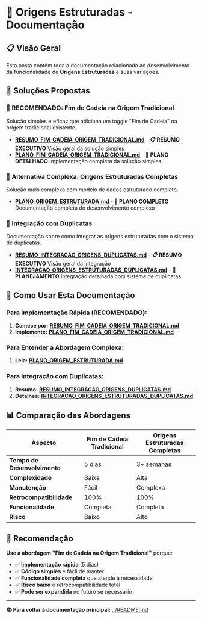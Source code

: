 # 🌳 Origens Estruturadas - Documentação

## 📋 **Visão Geral**

Esta pasta contém toda a documentação relacionada ao desenvolvimento da funcionalidade de **Origens Estruturadas** e suas variações.

## 🎯 **Soluções Propostas**

### **🎯 RECOMENDADO: Fim de Cadeia na Origem Tradicional**
Solução simples e eficaz que adiciona um toggle "Fim de Cadeia" na origem tradicional existente.

- **[RESUMO_FIM_CADEIA_ORIGEM_TRADICIONAL.md](RESUMO_FIM_CADEIA_ORIGEM_TRADICIONAL.md)** - **📋 RESUMO EXECUTIVO** Visão geral da solução simples
- **[PLANO_FIM_CADEIA_ORIGEM_TRADICIONAL.md](PLANO_FIM_CADEIA_ORIGEM_TRADICIONAL.md)** - **🔄 PLANO DETALHADO** Implementação completa da solução simples

### **🔄 Alternativa Complexa: Origens Estruturadas Completas**
Solução mais complexa com modelo de dados estruturado completo.

- **[PLANO_ORIGEM_ESTRUTURADA.md](PLANO_ORIGEM_ESTRUTURADA.md)** - **🔄 PLANO COMPLETO** Documentação completa do desenvolvimento complexo

### **🔄 Integração com Duplicatas**
Documentação sobre como integrar as origens estruturadas com o sistema de duplicatas.

- **[RESUMO_INTEGRACAO_ORIGENS_DUPLICATAS.md](RESUMO_INTEGRACAO_ORIGENS_DUPLICATAS.md)** - **📋 RESUMO EXECUTIVO** Visão geral da integração
- **[INTEGRACAO_ORIGENS_ESTRUTURADAS_DUPLICATAS.md](INTEGRACAO_ORIGENS_ESTRUTURADAS_DUPLICATAS.md)** - **🔄 PLANEJAMENTO** Integração detalhada com sistema de duplicatas

## 🚀 **Como Usar Esta Documentação**

### **Para Implementação Rápida (RECOMENDADO):**
1. **Comece por:** **[RESUMO_FIM_CADEIA_ORIGEM_TRADICIONAL.md](RESUMO_FIM_CADEIA_ORIGEM_TRADICIONAL.md)**
2. **Implemente:** **[PLANO_FIM_CADEIA_ORIGEM_TRADICIONAL.md](PLANO_FIM_CADEIA_ORIGEM_TRADICIONAL.md)**

### **Para Entender a Abordagem Complexa:**
1. **Leia:** **[PLANO_ORIGEM_ESTRUTURADA.md](PLANO_ORIGEM_ESTRUTURADA.md)**

### **Para Integração com Duplicatas:**
1. **Resumo:** **[RESUMO_INTEGRACAO_ORIGENS_DUPLICATAS.md](RESUMO_INTEGRACAO_ORIGENS_DUPLICATAS.md)**
2. **Detalhes:** **[INTEGRACAO_ORIGENS_ESTRUTURADAS_DUPLICATAS.md](INTEGRACAO_ORIGENS_ESTRUTURADAS_DUPLICATAS.md)**

## 📊 **Comparação das Abordagens**

| Aspecto | Fim de Cadeia Tradicional | Origens Estruturadas Completas |
|---------|---------------------------|--------------------------------|
| **Tempo de Desenvolvimento** | 5 dias | 3+ semanas |
| **Complexidade** | Baixa | Alta |
| **Manutenção** | Fácil | Complexa |
| **Retrocompatibilidade** | 100% | 100% |
| **Funcionalidade** | Completa | Completa |
| **Risco** | Baixo | Alto |

## 🎯 **Recomendação**

**Use a abordagem "Fim de Cadeia na Origem Tradicional"** porque:
- ✅ **Implementação rápida** (5 dias)
- ✅ **Código simples** e fácil de manter
- ✅ **Funcionalidade completa** que atende à necessidade
- ✅ **Risco baixo** e retrocompatibilidade total
- ✅ **Pode ser expandida** no futuro se necessário

---

**📚 Para voltar à documentação principal:** [../README.md](../README.md) 